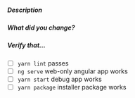 ##### Description


##### What did you change?


##### Verify that...

- [ ] `yarn lint` passes
- [ ] `ng serve` web-only angular app works
- [ ] `yarn start` debug app works
- [ ] `yarn package` installer package works
